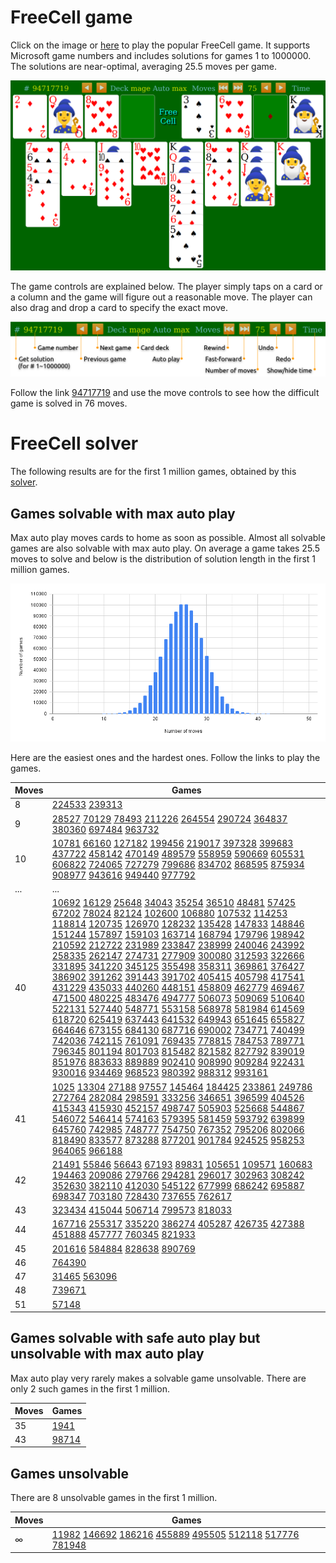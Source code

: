 # FreeCell game

Click on the image or [here](https://macroxue.github.io/freecell/game/freecell.html) to
play the popular FreeCell game. It supports Microsoft game numbers and includes solutions
for games 1 to 1000000. The solutions are near-optimal, averaging 25.5 moves per game.

[![Screenshot](https://github.com/macroxue/freecell/blob/master/game/screenshot.png)](https://macroxue.github.io/freecell/game/freecell.html)

The game controls are explained below. The player simply taps on a card or a column and
the game will figure out a reasonable move. The player can also drag and drop a card to
specify the exact move.

![Menu-Bar](https://github.com/macroxue/freecell/blob/master/game/menu-bar.png)

Follow the link [94717719](https://macroxue.github.io/freecell/game/freecell.html?deal=94717719:6r565r52135157785r65b64r7r727874b71267626r64a6761rc71r141312c1723231273r343232b35r856r86b88356858r8184c835651528241r216r263r2341464342a4454r27812r2r2825)
and use the move controls to see how the difficult game is solved in 76 moves.

# FreeCell solver

The following results are for the first 1 million games, obtained by this
[solver](https://github.com/macroxue/freecell/blob/master/solver).

## Games solvable with max auto play

Max auto play moves cards to home as soon as possible. Almost all solvable games are
also solvable with max auto play. On average a game takes 25.5 moves to solve and below
is the distribution of solution length in the first 1 million games.

![Stats](https://github.com/macroxue/freecell/blob/master/solutions/stats.1m.png)

Here are the easiest ones and the hardest ones. Follow the links to play the games.

| Moves | Games |
|-------|-------|
|8| [224533](https://macroxue.github.io/freecell/game/freecell.html?deal=224533) [239313](https://macroxue.github.io/freecell/game/freecell.html?deal=239313) |
|9| [28527](https://macroxue.github.io/freecell/game/freecell.html?deal=28527) [70129](https://macroxue.github.io/freecell/game/freecell.html?deal=70129) [78493](https://macroxue.github.io/freecell/game/freecell.html?deal=78493) [211226](https://macroxue.github.io/freecell/game/freecell.html?deal=211226) [264554](https://macroxue.github.io/freecell/game/freecell.html?deal=264554) [290724](https://macroxue.github.io/freecell/game/freecell.html?deal=290724) [364837](https://macroxue.github.io/freecell/game/freecell.html?deal=364837) [380360](https://macroxue.github.io/freecell/game/freecell.html?deal=380360) [697484](https://macroxue.github.io/freecell/game/freecell.html?deal=697484) [963732](https://macroxue.github.io/freecell/game/freecell.html?deal=963732) |
|10| [10781](https://macroxue.github.io/freecell/game/freecell.html?deal=10781) [66160](https://macroxue.github.io/freecell/game/freecell.html?deal=66160) [127182](https://macroxue.github.io/freecell/game/freecell.html?deal=127182) [199456](https://macroxue.github.io/freecell/game/freecell.html?deal=199456) [219017](https://macroxue.github.io/freecell/game/freecell.html?deal=219017) [397328](https://macroxue.github.io/freecell/game/freecell.html?deal=397328) [399683](https://macroxue.github.io/freecell/game/freecell.html?deal=399683) [437722](https://macroxue.github.io/freecell/game/freecell.html?deal=437722) [458142](https://macroxue.github.io/freecell/game/freecell.html?deal=458142) [470149](https://macroxue.github.io/freecell/game/freecell.html?deal=470149) [489579](https://macroxue.github.io/freecell/game/freecell.html?deal=489579) [558959](https://macroxue.github.io/freecell/game/freecell.html?deal=558959) [590669](https://macroxue.github.io/freecell/game/freecell.html?deal=590669) [605531](https://macroxue.github.io/freecell/game/freecell.html?deal=605531) [606822](https://macroxue.github.io/freecell/game/freecell.html?deal=606822) [724065](https://macroxue.github.io/freecell/game/freecell.html?deal=724065) [727279](https://macroxue.github.io/freecell/game/freecell.html?deal=727279) [799686](https://macroxue.github.io/freecell/game/freecell.html?deal=799686) [834702](https://macroxue.github.io/freecell/game/freecell.html?deal=834702) [868595](https://macroxue.github.io/freecell/game/freecell.html?deal=868595) [875934](https://macroxue.github.io/freecell/game/freecell.html?deal=875934) [908977](https://macroxue.github.io/freecell/game/freecell.html?deal=908977) [943616](https://macroxue.github.io/freecell/game/freecell.html?deal=943616) [949440](https://macroxue.github.io/freecell/game/freecell.html?deal=949440) [977792](https://macroxue.github.io/freecell/game/freecell.html?deal=977792) |
|...|...|
|40| [10692](https://macroxue.github.io/freecell/game/freecell.html?deal=10692) [16129](https://macroxue.github.io/freecell/game/freecell.html?deal=16129) [25648](https://macroxue.github.io/freecell/game/freecell.html?deal=25648) [34043](https://macroxue.github.io/freecell/game/freecell.html?deal=34043) [35254](https://macroxue.github.io/freecell/game/freecell.html?deal=35254) [36510](https://macroxue.github.io/freecell/game/freecell.html?deal=36510) [48481](https://macroxue.github.io/freecell/game/freecell.html?deal=48481) [57425](https://macroxue.github.io/freecell/game/freecell.html?deal=57425) [67202](https://macroxue.github.io/freecell/game/freecell.html?deal=67202) [78024](https://macroxue.github.io/freecell/game/freecell.html?deal=78024) [82124](https://macroxue.github.io/freecell/game/freecell.html?deal=82124) [102600](https://macroxue.github.io/freecell/game/freecell.html?deal=102600) [106880](https://macroxue.github.io/freecell/game/freecell.html?deal=106880) [107532](https://macroxue.github.io/freecell/game/freecell.html?deal=107532) [114253](https://macroxue.github.io/freecell/game/freecell.html?deal=114253) [118814](https://macroxue.github.io/freecell/game/freecell.html?deal=118814) [120735](https://macroxue.github.io/freecell/game/freecell.html?deal=120735) [126970](https://macroxue.github.io/freecell/game/freecell.html?deal=126970) [128232](https://macroxue.github.io/freecell/game/freecell.html?deal=128232) [135428](https://macroxue.github.io/freecell/game/freecell.html?deal=135428) [147833](https://macroxue.github.io/freecell/game/freecell.html?deal=147833) [148846](https://macroxue.github.io/freecell/game/freecell.html?deal=148846) [151244](https://macroxue.github.io/freecell/game/freecell.html?deal=151244) [157897](https://macroxue.github.io/freecell/game/freecell.html?deal=157897) [159103](https://macroxue.github.io/freecell/game/freecell.html?deal=159103) [163714](https://macroxue.github.io/freecell/game/freecell.html?deal=163714) [168794](https://macroxue.github.io/freecell/game/freecell.html?deal=168794) [179796](https://macroxue.github.io/freecell/game/freecell.html?deal=179796) [198942](https://macroxue.github.io/freecell/game/freecell.html?deal=198942) [210592](https://macroxue.github.io/freecell/game/freecell.html?deal=210592) [212722](https://macroxue.github.io/freecell/game/freecell.html?deal=212722) [231989](https://macroxue.github.io/freecell/game/freecell.html?deal=231989) [233847](https://macroxue.github.io/freecell/game/freecell.html?deal=233847) [238999](https://macroxue.github.io/freecell/game/freecell.html?deal=238999) [240046](https://macroxue.github.io/freecell/game/freecell.html?deal=240046) [243992](https://macroxue.github.io/freecell/game/freecell.html?deal=243992) [258335](https://macroxue.github.io/freecell/game/freecell.html?deal=258335) [262147](https://macroxue.github.io/freecell/game/freecell.html?deal=262147) [274731](https://macroxue.github.io/freecell/game/freecell.html?deal=274731) [277909](https://macroxue.github.io/freecell/game/freecell.html?deal=277909) [300080](https://macroxue.github.io/freecell/game/freecell.html?deal=300080) [312593](https://macroxue.github.io/freecell/game/freecell.html?deal=312593) [322666](https://macroxue.github.io/freecell/game/freecell.html?deal=322666) [331895](https://macroxue.github.io/freecell/game/freecell.html?deal=331895) [341220](https://macroxue.github.io/freecell/game/freecell.html?deal=341220) [345125](https://macroxue.github.io/freecell/game/freecell.html?deal=345125) [355498](https://macroxue.github.io/freecell/game/freecell.html?deal=355498) [358311](https://macroxue.github.io/freecell/game/freecell.html?deal=358311) [369861](https://macroxue.github.io/freecell/game/freecell.html?deal=369861) [376427](https://macroxue.github.io/freecell/game/freecell.html?deal=376427) [386902](https://macroxue.github.io/freecell/game/freecell.html?deal=386902) [391262](https://macroxue.github.io/freecell/game/freecell.html?deal=391262) [391443](https://macroxue.github.io/freecell/game/freecell.html?deal=391443) [391702](https://macroxue.github.io/freecell/game/freecell.html?deal=391702) [405415](https://macroxue.github.io/freecell/game/freecell.html?deal=405415) [405798](https://macroxue.github.io/freecell/game/freecell.html?deal=405798) [417541](https://macroxue.github.io/freecell/game/freecell.html?deal=417541) [431229](https://macroxue.github.io/freecell/game/freecell.html?deal=431229) [435033](https://macroxue.github.io/freecell/game/freecell.html?deal=435033) [440260](https://macroxue.github.io/freecell/game/freecell.html?deal=440260) [448151](https://macroxue.github.io/freecell/game/freecell.html?deal=448151) [458809](https://macroxue.github.io/freecell/game/freecell.html?deal=458809) [462779](https://macroxue.github.io/freecell/game/freecell.html?deal=462779) [469467](https://macroxue.github.io/freecell/game/freecell.html?deal=469467) [471500](https://macroxue.github.io/freecell/game/freecell.html?deal=471500) [480225](https://macroxue.github.io/freecell/game/freecell.html?deal=480225) [483476](https://macroxue.github.io/freecell/game/freecell.html?deal=483476) [494777](https://macroxue.github.io/freecell/game/freecell.html?deal=494777) [506073](https://macroxue.github.io/freecell/game/freecell.html?deal=506073) [509069](https://macroxue.github.io/freecell/game/freecell.html?deal=509069) [510640](https://macroxue.github.io/freecell/game/freecell.html?deal=510640) [522131](https://macroxue.github.io/freecell/game/freecell.html?deal=522131) [527440](https://macroxue.github.io/freecell/game/freecell.html?deal=527440) [548771](https://macroxue.github.io/freecell/game/freecell.html?deal=548771) [553158](https://macroxue.github.io/freecell/game/freecell.html?deal=553158) [568978](https://macroxue.github.io/freecell/game/freecell.html?deal=568978) [581984](https://macroxue.github.io/freecell/game/freecell.html?deal=581984) [614569](https://macroxue.github.io/freecell/game/freecell.html?deal=614569) [618720](https://macroxue.github.io/freecell/game/freecell.html?deal=618720) [625419](https://macroxue.github.io/freecell/game/freecell.html?deal=625419) [637443](https://macroxue.github.io/freecell/game/freecell.html?deal=637443) [641532](https://macroxue.github.io/freecell/game/freecell.html?deal=641532) [649943](https://macroxue.github.io/freecell/game/freecell.html?deal=649943) [651645](https://macroxue.github.io/freecell/game/freecell.html?deal=651645) [655827](https://macroxue.github.io/freecell/game/freecell.html?deal=655827) [664646](https://macroxue.github.io/freecell/game/freecell.html?deal=664646) [673155](https://macroxue.github.io/freecell/game/freecell.html?deal=673155) [684130](https://macroxue.github.io/freecell/game/freecell.html?deal=684130) [687716](https://macroxue.github.io/freecell/game/freecell.html?deal=687716) [690002](https://macroxue.github.io/freecell/game/freecell.html?deal=690002) [734771](https://macroxue.github.io/freecell/game/freecell.html?deal=734771) [740499](https://macroxue.github.io/freecell/game/freecell.html?deal=740499) [742036](https://macroxue.github.io/freecell/game/freecell.html?deal=742036) [742115](https://macroxue.github.io/freecell/game/freecell.html?deal=742115) [761091](https://macroxue.github.io/freecell/game/freecell.html?deal=761091) [769435](https://macroxue.github.io/freecell/game/freecell.html?deal=769435) [778815](https://macroxue.github.io/freecell/game/freecell.html?deal=778815) [784753](https://macroxue.github.io/freecell/game/freecell.html?deal=784753) [789771](https://macroxue.github.io/freecell/game/freecell.html?deal=789771) [796345](https://macroxue.github.io/freecell/game/freecell.html?deal=796345) [801194](https://macroxue.github.io/freecell/game/freecell.html?deal=801194) [801703](https://macroxue.github.io/freecell/game/freecell.html?deal=801703) [815482](https://macroxue.github.io/freecell/game/freecell.html?deal=815482) [821582](https://macroxue.github.io/freecell/game/freecell.html?deal=821582) [827792](https://macroxue.github.io/freecell/game/freecell.html?deal=827792) [839019](https://macroxue.github.io/freecell/game/freecell.html?deal=839019) [851976](https://macroxue.github.io/freecell/game/freecell.html?deal=851976) [883633](https://macroxue.github.io/freecell/game/freecell.html?deal=883633) [889889](https://macroxue.github.io/freecell/game/freecell.html?deal=889889) [902410](https://macroxue.github.io/freecell/game/freecell.html?deal=902410) [908990](https://macroxue.github.io/freecell/game/freecell.html?deal=908990) [909284](https://macroxue.github.io/freecell/game/freecell.html?deal=909284) [922431](https://macroxue.github.io/freecell/game/freecell.html?deal=922431) [930016](https://macroxue.github.io/freecell/game/freecell.html?deal=930016) [934469](https://macroxue.github.io/freecell/game/freecell.html?deal=934469) [968523](https://macroxue.github.io/freecell/game/freecell.html?deal=968523) [980392](https://macroxue.github.io/freecell/game/freecell.html?deal=980392) [988312](https://macroxue.github.io/freecell/game/freecell.html?deal=988312) [993161](https://macroxue.github.io/freecell/game/freecell.html?deal=993161) |
|41| [1025](https://macroxue.github.io/freecell/game/freecell.html?deal=1025) [13304](https://macroxue.github.io/freecell/game/freecell.html?deal=13304) [27188](https://macroxue.github.io/freecell/game/freecell.html?deal=27188) [97557](https://macroxue.github.io/freecell/game/freecell.html?deal=97557) [145464](https://macroxue.github.io/freecell/game/freecell.html?deal=145464) [184425](https://macroxue.github.io/freecell/game/freecell.html?deal=184425) [233861](https://macroxue.github.io/freecell/game/freecell.html?deal=233861) [249786](https://macroxue.github.io/freecell/game/freecell.html?deal=249786) [272764](https://macroxue.github.io/freecell/game/freecell.html?deal=272764) [282084](https://macroxue.github.io/freecell/game/freecell.html?deal=282084) [298591](https://macroxue.github.io/freecell/game/freecell.html?deal=298591) [333256](https://macroxue.github.io/freecell/game/freecell.html?deal=333256) [346651](https://macroxue.github.io/freecell/game/freecell.html?deal=346651) [396599](https://macroxue.github.io/freecell/game/freecell.html?deal=396599) [404526](https://macroxue.github.io/freecell/game/freecell.html?deal=404526) [415343](https://macroxue.github.io/freecell/game/freecell.html?deal=415343) [415930](https://macroxue.github.io/freecell/game/freecell.html?deal=415930) [452157](https://macroxue.github.io/freecell/game/freecell.html?deal=452157) [498747](https://macroxue.github.io/freecell/game/freecell.html?deal=498747) [505903](https://macroxue.github.io/freecell/game/freecell.html?deal=505903) [525668](https://macroxue.github.io/freecell/game/freecell.html?deal=525668) [544867](https://macroxue.github.io/freecell/game/freecell.html?deal=544867) [546072](https://macroxue.github.io/freecell/game/freecell.html?deal=546072) [546414](https://macroxue.github.io/freecell/game/freecell.html?deal=546414) [574163](https://macroxue.github.io/freecell/game/freecell.html?deal=574163) [579395](https://macroxue.github.io/freecell/game/freecell.html?deal=579395) [581459](https://macroxue.github.io/freecell/game/freecell.html?deal=581459) [593792](https://macroxue.github.io/freecell/game/freecell.html?deal=593792) [639899](https://macroxue.github.io/freecell/game/freecell.html?deal=639899) [645760](https://macroxue.github.io/freecell/game/freecell.html?deal=645760) [742985](https://macroxue.github.io/freecell/game/freecell.html?deal=742985) [748777](https://macroxue.github.io/freecell/game/freecell.html?deal=748777) [754750](https://macroxue.github.io/freecell/game/freecell.html?deal=754750) [767352](https://macroxue.github.io/freecell/game/freecell.html?deal=767352) [795206](https://macroxue.github.io/freecell/game/freecell.html?deal=795206) [802066](https://macroxue.github.io/freecell/game/freecell.html?deal=802066) [818490](https://macroxue.github.io/freecell/game/freecell.html?deal=818490) [833577](https://macroxue.github.io/freecell/game/freecell.html?deal=833577) [873288](https://macroxue.github.io/freecell/game/freecell.html?deal=873288) [877201](https://macroxue.github.io/freecell/game/freecell.html?deal=877201) [901784](https://macroxue.github.io/freecell/game/freecell.html?deal=901784) [924525](https://macroxue.github.io/freecell/game/freecell.html?deal=924525) [958253](https://macroxue.github.io/freecell/game/freecell.html?deal=958253) [964065](https://macroxue.github.io/freecell/game/freecell.html?deal=964065) [966188](https://macroxue.github.io/freecell/game/freecell.html?deal=966188) |
|42| [21491](https://macroxue.github.io/freecell/game/freecell.html?deal=21491) [55846](https://macroxue.github.io/freecell/game/freecell.html?deal=55846) [56643](https://macroxue.github.io/freecell/game/freecell.html?deal=56643) [67193](https://macroxue.github.io/freecell/game/freecell.html?deal=67193) [89831](https://macroxue.github.io/freecell/game/freecell.html?deal=89831) [105651](https://macroxue.github.io/freecell/game/freecell.html?deal=105651) [109571](https://macroxue.github.io/freecell/game/freecell.html?deal=109571) [160683](https://macroxue.github.io/freecell/game/freecell.html?deal=160683) [194463](https://macroxue.github.io/freecell/game/freecell.html?deal=194463) [209086](https://macroxue.github.io/freecell/game/freecell.html?deal=209086) [279766](https://macroxue.github.io/freecell/game/freecell.html?deal=279766) [294281](https://macroxue.github.io/freecell/game/freecell.html?deal=294281) [296017](https://macroxue.github.io/freecell/game/freecell.html?deal=296017) [302963](https://macroxue.github.io/freecell/game/freecell.html?deal=302963) [308242](https://macroxue.github.io/freecell/game/freecell.html?deal=308242) [352630](https://macroxue.github.io/freecell/game/freecell.html?deal=352630) [382110](https://macroxue.github.io/freecell/game/freecell.html?deal=382110) [412030](https://macroxue.github.io/freecell/game/freecell.html?deal=412030) [545122](https://macroxue.github.io/freecell/game/freecell.html?deal=545122) [677999](https://macroxue.github.io/freecell/game/freecell.html?deal=677999) [686242](https://macroxue.github.io/freecell/game/freecell.html?deal=686242) [695887](https://macroxue.github.io/freecell/game/freecell.html?deal=695887) [698347](https://macroxue.github.io/freecell/game/freecell.html?deal=698347) [703180](https://macroxue.github.io/freecell/game/freecell.html?deal=703180) [728430](https://macroxue.github.io/freecell/game/freecell.html?deal=728430) [737655](https://macroxue.github.io/freecell/game/freecell.html?deal=737655) [762617](https://macroxue.github.io/freecell/game/freecell.html?deal=762617) |
|43| [323434](https://macroxue.github.io/freecell/game/freecell.html?deal=323434) [415044](https://macroxue.github.io/freecell/game/freecell.html?deal=415044) [506714](https://macroxue.github.io/freecell/game/freecell.html?deal=506714) [799573](https://macroxue.github.io/freecell/game/freecell.html?deal=799573) [818033](https://macroxue.github.io/freecell/game/freecell.html?deal=818033) |
|44| [167716](https://macroxue.github.io/freecell/game/freecell.html?deal=167716) [255317](https://macroxue.github.io/freecell/game/freecell.html?deal=255317) [335220](https://macroxue.github.io/freecell/game/freecell.html?deal=335220) [386274](https://macroxue.github.io/freecell/game/freecell.html?deal=386274) [405287](https://macroxue.github.io/freecell/game/freecell.html?deal=405287) [426735](https://macroxue.github.io/freecell/game/freecell.html?deal=426735) [427388](https://macroxue.github.io/freecell/game/freecell.html?deal=427388) [451888](https://macroxue.github.io/freecell/game/freecell.html?deal=451888) [457777](https://macroxue.github.io/freecell/game/freecell.html?deal=457777) [760345](https://macroxue.github.io/freecell/game/freecell.html?deal=760345) [821933](https://macroxue.github.io/freecell/game/freecell.html?deal=821933) |
|45| [201616](https://macroxue.github.io/freecell/game/freecell.html?deal=201616) [584884](https://macroxue.github.io/freecell/game/freecell.html?deal=584884) [828638](https://macroxue.github.io/freecell/game/freecell.html?deal=828638) [890769](https://macroxue.github.io/freecell/game/freecell.html?deal=890769) |
|46| [764390](https://macroxue.github.io/freecell/game/freecell.html?deal=764390) |
|47| [31465](https://macroxue.github.io/freecell/game/freecell.html?deal=31465) [563096](https://macroxue.github.io/freecell/game/freecell.html?deal=563096) |
|48| [739671](https://macroxue.github.io/freecell/game/freecell.html?deal=739671) |
|51| [57148](https://macroxue.github.io/freecell/game/freecell.html?deal=57148) |

## Games solvable with safe auto play but unsolvable with max auto play

Max auto play very rarely makes a solvable game unsolvable. There are only 2 such games in
the first 1 million.

| Moves | Games |
|-------|-------|
|35| [1941](https://macroxue.github.io/freecell/game/freecell.html?deal=1941) |
|43| [98714](https://macroxue.github.io/freecell/game/freecell.html?deal=98714) |

## Games unsolvable

There are 8 unsolvable games in the first 1 million.

| Moves | Games |
|-------|-------|
|∞| [11982](https://macroxue.github.io/freecell/game/freecell.html?deal=11982) [146692](https://macroxue.github.io/freecell/game/freecell.html?deal=146692) [186216](https://macroxue.github.io/freecell/game/freecell.html?deal=186216) [455889](https://macroxue.github.io/freecell/game/freecell.html?deal=455889) [495505](https://macroxue.github.io/freecell/game/freecell.html?deal=495505) [512118](https://macroxue.github.io/freecell/game/freecell.html?deal=512118) [517776](https://macroxue.github.io/freecell/game/freecell.html?deal=517776) [781948](https://macroxue.github.io/freecell/game/freecell.html?deal=781948) |

